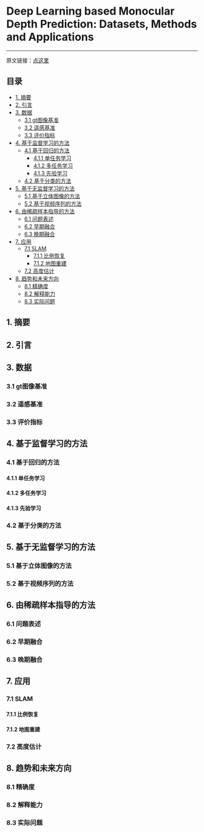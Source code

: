 # Deep Learning based Monocular Depth Prediction: Datasets, Methods and Applications

------

原文链接：[点这里](https://arxiv.org/abs/2011.04123)

## 目录

- [1. 摘要](#1)
- [2. 引言](#2)
- [3. 数据](#3)
  - [3.1 gt图像基准](#3.1)
  - [3.2 遥感基准](#3.2)
  - [3.3 评价指标](#3.3)
- [4. 基于监督学习的方法](#4)
  - [4.1 基于回归的方法](#4.1)
    - [4.1.1 单任务学习](#4.1.1)
    - [4.1.2 多任务学习](#4.1.2)
    - [4.1.3 先验学习](#4.1.3)
  - [4.2 基于分类的方法](#4.2)
- [5. 基于无监督学习的方法](#5)
  - [5.1 基于立体图像的方法](#5.1)
  - [5.2 基于视频序列的方法](#5.2)
- [6. 由稀疏样本指导的方法](#6)
  - [6.1 问题表述](#6.1)
  - [6.2 早期融合](#6.2)
  - [6.3 晚期融合](#6.3)
- [7. 应用](#7)
  - [7.1 SLAM](#7.1)
    - [7.1.1 比例恢复](#7.1.1)
    - [7.1.2 地图重建](#7.1.2)
  - [7.2 高度估计](#7.2)
- [8. 趋势和未来方向](#8)
  - [8.1 精确度](#8.1)
  - [8.2 解释能力](#8.2)
  - [8.3 实际问题](#8.3)

<a name="1"></a>

## 1. 摘要



<a name="2"></a>

## 2. 引言



<a name="3"></a>

## 3. 数据



<a name="3.1"></a>

### 3.1 gt图像基准



<a name="3.2"></a>

### 3.2 遥感基准



<a name="3.3"></a>

### 3.3 评价指标



<a name="4"></a>

## 4. 基于监督学习的方法



<a name="4.1"></a>

### 4.1 基于回归的方法



<a name="4.1.1"></a>

#### 4.1.1 单任务学习



<a name="4.1.2"></a>

#### 4.1.2 多任务学习



<a name="4.1.3"></a>

#### 4.1.3 先验学习



<a name="4.2"></a>

### 4.2 基于分类的方法



<a name="5"></a>

## 5. 基于无监督学习的方法



<a name="5.1"></a>

### 5.1 基于立体图像的方法



<a name="5.2"></a>

### 5.2 基于视频序列的方法



<a name="6"></a>

## 6. 由稀疏样本指导的方法



<a name="6.1"></a>

### 6.1 问题表述



<a name="6.2"></a>

### 6.2 早期融合



<a name="6.3"></a>

### 6.3 晚期融合



<a name="7"></a>

## 7. 应用



<a name="7.1"></a>

### 7.1 SLAM



<a name="7.1.1"></a>

#### 7.1.1 比例恢复



<a name="7.1.2"></a>

#### 7.1.2 地图重建



<a name="7.2"></a>

### 7.2 高度估计



<a name="8"></a>

## 8. 趋势和未来方向



<a name="8.1"></a>

### 8.1 精确度



<a name="8.2"></a>

### 8.2 解释能力



<a name="8.3"></a>

### 8.3 实际问题





